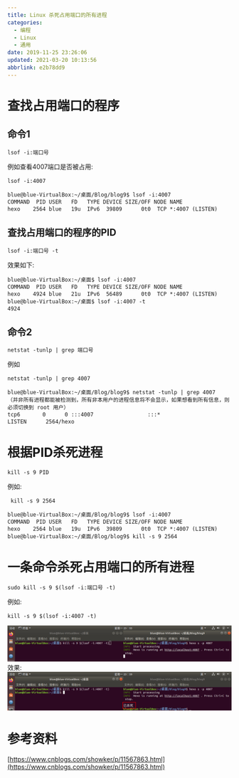 ```yaml
---
title: Linux 杀死占用端口的所有进程
categories: 
  - 编程
  - Linux
  - 通用
date: 2019-11-25 23:26:06
updated: 2021-03-20 10:13:56
abbrlink: e2b78dd9
---
```

# 查找占用端口的程序
## 命令1
```shell
lsof -i:端口号
```
例如查看4007端口是否被占用:
```shell
lsof -i:4007
```
```shell
blue@blue-VirtualBox:~/桌面/Blog/blog9$ lsof -i:4007
COMMAND  PID USER   FD   TYPE DEVICE SIZE/OFF NODE NAME
hexo    2564 blue   19u  IPv6  39809      0t0  TCP *:4007 (LISTEN)

```
## 查找占用端口的程序的PID
```shell
lsof -i:端口号 -t
```
效果如下:
```shell
blue@blue-VirtualBox:~/桌面$ lsof -i:4007
COMMAND  PID USER   FD   TYPE DEVICE SIZE/OFF NODE NAME
hexo    4924 blue   21u  IPv6  56489      0t0  TCP *:4007 (LISTEN)
blue@blue-VirtualBox:~/桌面$ lsof -i:4007 -t
4924

```
## 命令2
```shell
netstat -tunlp | grep 端口号
```
例如
```shell
netstat -tunlp | grep 4007
```
```shell
blue@blue-VirtualBox:~/桌面/Blog/blog9$ netstat -tunlp | grep 4007
（并非所有进程都能被检测到，所有非本用户的进程信息将不会显示，如果想看到所有信息，则必须切换到 root 用户）
tcp6       0      0 :::4007                 :::*                    LISTEN      2564/hexo   
```
# 根据PID杀死进程
```shell
kill -s 9 PID
```
例如:
```shell
 kill -s 9 2564
```
```shell
blue@blue-VirtualBox:~/桌面/Blog/blog9$ lsof -i:4007
COMMAND  PID USER   FD   TYPE DEVICE SIZE/OFF NODE NAME
hexo    2564 blue   19u  IPv6  39809      0t0  TCP *:4007 (LISTEN)
blue@blue-VirtualBox:~/桌面/Blog/blog9$ kill -s 9 2564
```
# 一条命令杀死占用端口的所有进程
```shell
sudo kill -s 9 $(lsof -i:端口号 -t)
```
例如:
```shell
kill -s 9 $(lsof -i:4007 -t)
```
![图片](https://raw.githubusercontent.com/lanlan2017/images/master/Linux/Common/kill/port/1.png)
效果:
![图片](https://raw.githubusercontent.com/lanlan2017/images/master/Linux/Common/kill/port/2.png)
# 参考资料
[https://www.cnblogs.com/showker/p/11567863.html](https://www.cnblogs.com/showker/p/11567863.html)
